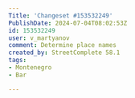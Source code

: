 ```yaml
---
Title: 'Changeset #153532249'
PublishDate: 2024-07-04T08:02:53Z
id: 153532249
user: v_martyanov
comment: Determine place names
created_by: StreetComplete 58.1
tags:
- Montenegro
- Bar

---
```

